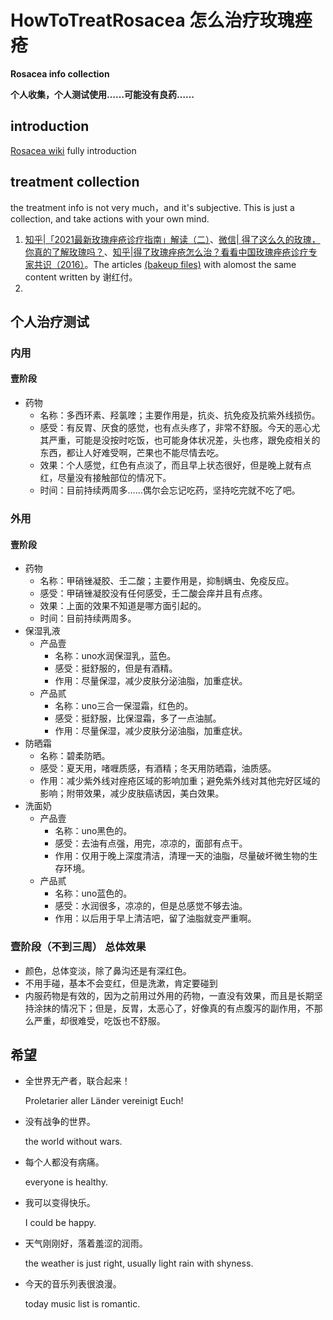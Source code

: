 # HowToTreatRosacea 怎么治疗玫瑰痤疮

**Rosacea info collection**

**个人收集，个人测试使用……可能没有良药……**
## introduction
[Rosacea wiki](https://en.wikipidea.org/wiki/Rosacea) fully introduction
## treatment collection
the treatment info is not very much，and it's subjective. This is just a collection, and take actions with your own mind.
1. [知乎|「2021最新玫瑰痤疮诊疗指南」解读（二）](https://zhuanlan.zhihu.com/p/370971649)、[微信| 得了这么久的玫瑰，你真的了解玫瑰吗？](https://mp.weixin.qq.com/s?__biz=MzAwNDYwOTkzNw==&mid=2247483652&idx=1&sn=ce7382e47a81515027bace86f385b91f&chksm=9b2803faac5f8aec6223dbe99574cf43d79ef674df0107dbbb9a6237edefa763f17ad9f14ebd&scene=21#wechat_redirect)、[知乎|得了玫瑰痤疮怎么治？看看中国玫瑰痤疮诊疗专家共识（2016）](https://zhuanlan.zhihu.com/p/138350540)。The articles [(bakeup files)](/BakeupFiles) with alomost the same content written by 谢红付。
2. 
## 个人治疗测试 
### 内用
#### 壹阶段
- 药物
    - 名称：多西环素、羟氯喹；主要作用是，抗炎、抗免疫及抗紫外线损伤。
    - 感受：有反胃、厌食的感觉，也有点头疼了，非常不舒服。今天的恶心尤其严重，可能是没按时吃饭，也可能身体状况差，头也疼，跟免疫相关的东西，都让人好难受啊，芒果也不能尽情去吃。
    - 效果：个人感觉，红色有点淡了，而且早上状态很好，但是晚上就有点红，尽量没有接触部位的情况下。
    - 时间：目前持续两周多……偶尔会忘记吃药，坚持吃完就不吃了吧。
### 外用
#### 壹阶段
- 药物
  - 名称：甲硝锉凝胶、壬二酸；主要作用是，抑制螨虫、免疫反应。
  - 感受：甲硝锉凝胶没有任何感受，壬二酸会痒并且有点疼。
  - 效果：上面的效果不知道是哪方面引起的。
  - 时间：目前持续两周多。
- 保湿乳液
  - 产品壹
    - 名称：uno水润保湿乳，蓝色。
    - 感受：挺舒服的，但是有酒精。
    - 作用：尽量保湿，减少皮肤分泌油脂，加重症状。
  - 产品贰
    - 名称：uno三合一保湿霜，红色的。
    - 感受：挺舒服，比保湿霜，多了一点油腻。
    - 作用：尽量保湿，减少皮肤分泌油脂，加重症状。 
- 防晒霜
  - 名称：碧柔防晒。
  - 感受：夏天用，啫喱质感，有酒精；冬天用防晒霜，油质感。
   - 作用：减少紫外线对痤疮区域的影响加重；避免紫外线对其他完好区域的影响；附带效果，减少皮肤癌诱因，美白效果。
- 洗面奶
  - 产品壹
    - 名称：uno黑色的。
    - 感受：去油有点强，用完，凉凉的，面部有点干。
    - 作用：仅用于晚上深度清洁，清理一天的油脂，尽量破坏微生物的生存环境。
  - 产品贰
    - 名称：uno蓝色的。
    - 感受：水润很多，凉凉的，但是总感觉不够去油。
    - 作用：以后用于早上清洁吧，留了油脂就变严重啊。
### 壹阶段（不到三周） 总体效果      
  - 颜色，总体变淡，除了鼻沟还是有深红色。
  - 不用手碰，基本不会变红，但是洗漱，肯定要碰到
  - 内服药物是有效的，因为之前用过外用的药物，一直没有效果，而且是长期坚持涂抹的情况下；但是，反胃，太恶心了，好像真的有点腹泻的副作用，不那么严重，却很难受，吃饭也不舒服。
## 希望 
- 全世界无产者，联合起来！
  
  Proletarier aller Länder vereinigt Euch!
- 没有战争的世界。

  the world without wars.
- 每个人都没有病痛。

  everyone is healthy.
- 我可以变得快乐。

  I could be happy.
- 天气刚刚好，落着羞涩的润雨。

  the weather is just right, usually light rain with shyness.
- 今天的音乐列表很浪漫。

  today music list is romantic.
